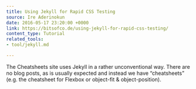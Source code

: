 ```yaml
---
title: Using Jekyll for Rapid CSS Testing
source: Ire Aderinokun
date: 2016-05-17 23:20:00 +0000
link: https://bitsofco.de/using-jekyll-for-rapid-css-testing/
content_type: Tutorial
related_tools:
- tool/jekyll.md

---
```

The Cheatsheets site uses Jekyll in a rather unconventional way. There are no blog posts, as is usually expected and instead we have “cheatsheets” (e.g. the cheatsheet for Flexbox or object-fit & object-position).





